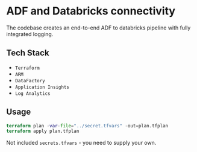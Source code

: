 # ADF and Databricks connectivity

The codebase creates an end-to-end ADF to databricks pipeline with fully integrated logging. 

## Tech Stack

*  `Terraform`
*  `ARM`
*  `DataFactory`
*  `Application Insights`
*  `Log Analytics`

## Usage 

```Terraform
terraform plan -var-file="../secret.tfvars" -out=plan.tfplan
terraform apply plan.tfplan
```

Not included `secrets.tfvars` - you need to supply your own.